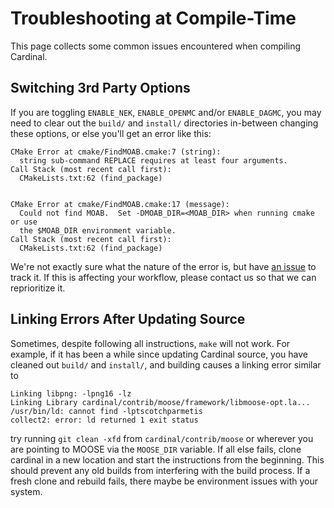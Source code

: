 # Troubleshooting at Compile-Time

This page collects some common issues encountered when compiling Cardinal.

## Switching 3rd Party Options

If you are toggling `ENABLE_NEK`, `ENABLE_OPENMC` and/or `ENABLE_DAGMC`,
you may need to clear out the `build/` and `install/` directories in-between
changing these options, or else you'll get an error like this:

```
CMake Error at cmake/FindMOAB.cmake:7 (string):
  string sub-command REPLACE requires at least four arguments.
Call Stack (most recent call first):
  CMakeLists.txt:62 (find_package)


CMake Error at cmake/FindMOAB.cmake:17 (message):
  Could not find MOAB.  Set -DMOAB_DIR=<MOAB_DIR> when running cmake or use
  the $MOAB_DIR environment variable.
Call Stack (most recent call first):
  CMakeLists.txt:62 (find_package)
```

We're not exactly sure what the nature of the error is, but have
[an issue](https://github.com/neams-th-coe/cardinal/issues/556)
to track it. If this is affecting your workflow, please contact us so that
we can reprioritize it.


## Linking Errors After Updating Source

Sometimes, despite following all instructions, `make` will not work. For example, if it has been a while since updating Cardinal source, you have cleaned out `build/` and `install/`, and building causes a linking error similar to

```
Linking libpng: -lpng16 -lz
Linking Library cardinal/contrib/moose/framework/libmoose-opt.la...
/usr/bin/ld: cannot find -lptscotchparmetis
collect2: error: ld returned 1 exit status
```

try running `git clean -xfd` from `cardinal/contrib/moose` or wherever you are pointing to MOOSE via the `MOOSE_DIR` variable. If all else fails, clone cardinal in a new location and start the instructions from the beginning. This should prevent any old builds from interfering with the build process. If a fresh clone and rebuild fails, there maybe be environment issues with your system.